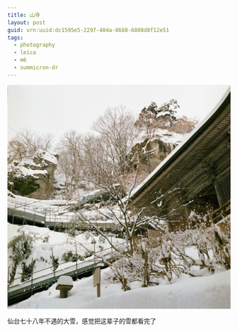 ```yaml
---
title: 山寺
layout: post
guid: urn:uuid:dc1595e5-2297-484a-8688-6808d8f12e51
tags:
  - photography
  - leica
  - m6
  - summicron-dr
---
```


[![yamadera](/media/files/2014/02/28/yamadera.jpg)](http://500px.com/photo/62130237)

仙台七十八年不遇的大雪，感觉把这辈子的雪都看完了
